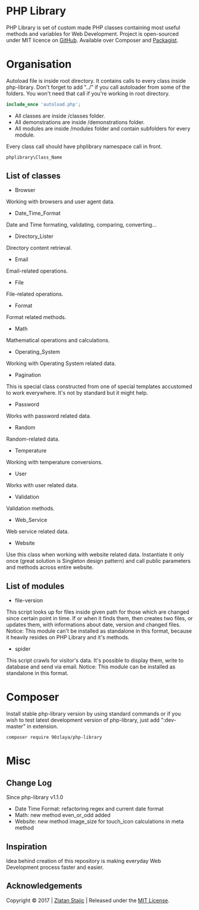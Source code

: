 PHP Library
=======

PHP Library is set of custom made PHP classes containing most useful methods and variables for Web Development.
Project is open-sourced under MIT licence on [GitHub]. Available over Composer and [Packagist].

Organisation
=======

Autoload file is inside root directory. It contains calls to every class inside php-library. Don't forget to add "../" if you call autoloader from some of the folders. You won't need that call if you're working in root directory.

``` php
include_once 'autoload.php';
```

* All classes are inside /classes folder.
* All demonstrations are inside /demonstrations folder.
* All modules are inside /modules folder and contain subfolders for every module.

Every class call should have phplibrary namespace call in front.

``` php
phplibrary\Class_Name
``` 

List of classes
----------------

* Browser

Working with browsers and user agent data.

* Date_Time_Format

Date and Time formating, validating, comparing, converting...

* Directory_Lister

Directory content retrieval.

* Email

Email-related operations.

* File

File-related operations.

* Format

Format related methods.

* Math

Mathematical operations and calculations.

* Operating_System

Working with Operating System related data.

* Pagination

This is special class constructed from one of special templates accustomed to work everywhere. It's not by standard but it might help.

* Password

Works with password related data.

* Random

Random-related data.

* Temperature

Working with temperature conversions.

* User

Works with user related data.

* Validation

Validation methods.

* Web_Service

Web service related data.

* Website

Use this class when working with website related data.
Instantiate it only once (great solution is Singleton design pattern) and call public parameters and methods across entire website.

List of modules
----------------

* file-version

This script looks up for files inside given path for those which are changed since certain point in time.
If or when it finds them, then creates two files, or updates them, with informations about date, version and changed files.
Notice: This module can't be installed as standalone in this format, because it heavily resides on PHP Library and it's methods.

* spider 

This script crawls for visitor's data. It's possible to display them, write to database and send via email. Notice: This module can be installed as standalone in this format.

Composer
=======

Install stable php-library version by using standard commands or if you wish to test latest development version of php-library, just add ":dev-master" in extension.

```
composer require 90zlaya/php-library
```

Misc
=======

Change Log
----------------
Since php-library v1.1.0

* Date Time Format: refactoring regex and current date format
* Math: new method even_or_odd added
* Website: new method image_size for touch_icon calculations in meta method


Inspiration
----------------

Idea behind creation of this repository is making everyday Web Development process faster and easier. 

Acknowledgements
----------------

Copyright © 2017 | [Zlatan Stajic] | Released under the [MIT License].

[Zlatan Stajic]: https://www.zlatanstajic.com/
[GitHub]: https://github.com/90zlaya/php-library
[Packagist]: https://packagist.org/packages/90zlaya/php-library
[MIT License]: http://www.opensource.org/licenses/mit-license.php